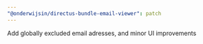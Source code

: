 ```yaml
---
"@onderwijsin/directus-bundle-email-viewer": patch
---
```


Add globally excluded email adresses, and minor UI improvements
